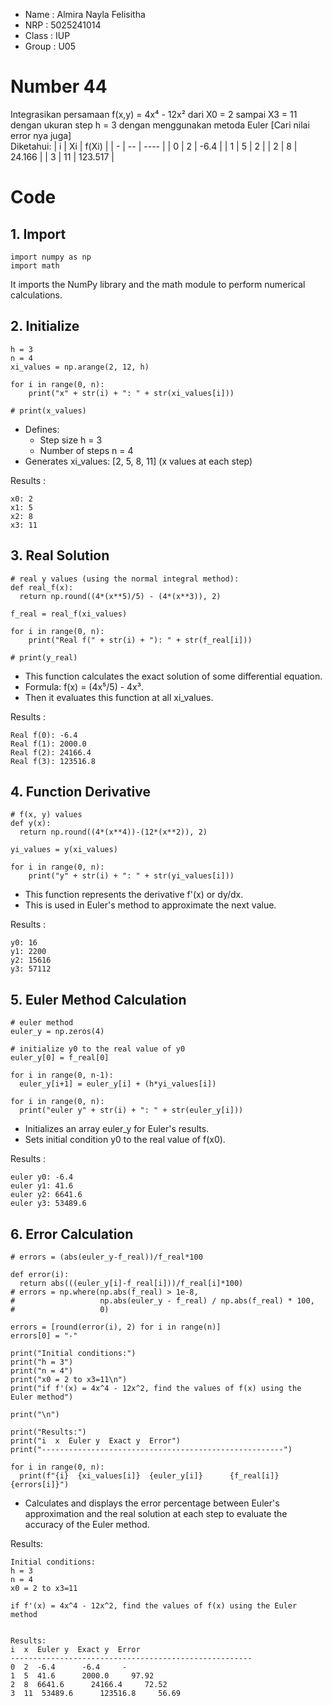 - Name : Almira Nayla Felisitha
- NRP : 5025241014
- Class : IUP
- Group : U05

# Number 44
 Integrasikan persamaan f(x,y) = 4x⁴ - 12x² dari X0 = 2 sampai X3 = 11 dengan ukuran step h = 3 dengan menggunakan metoda Euler [Cari nilai error nya juga]  
 Diketahui: 
| i | Xi | f(Xi) |
| - | -- | ---- |
| 0 | 2 | -6.4 |
| 1 | 5 | 2 |
| 2 | 8 | 24.166 |
| 3 | 11 | 123.517 |

# Code
## 1. Import
```
import numpy as np
import math
```
It imports the NumPy library and the math module to perform numerical calculations.

## 2. Initialize
```
h = 3
n = 4
xi_values = np.arange(2, 12, h)

for i in range(0, n):
    print("x" + str(i) + ": " + str(xi_values[i]))

# print(x_values)
```
-   Defines:
    * Step size h = 3
    * Number of steps n = 4
-   Generates xi_values: [2, 5, 8, 11] (x values at each step)

Results :
```  
x0: 2  
x1: 5  
x2: 8  
x3: 11  
```

## 3. Real Solution
```
# real y values (using the normal integral method):
def real_f(x):
  return np.round((4*(x**5)/5) - (4*(x**3)), 2)

f_real = real_f(xi_values) 

for i in range(0, n):
    print("Real f(" + str(i) + "): " + str(f_real[i]))

# print(y_real)
```
- This function calculates the exact solution of some differential equation.
- Formula: f(x) = (4x⁵/5) - 4x³.
- Then it evaluates this function at all xi_values.
 
Results : 
``` 
Real f(0): -6.4  
Real f(1): 2000.0  
Real f(2): 24166.4  
Real f(3): 123516.8  
```

## 4. Function Derivative
```
# f(x, y) values
def y(x):
  return np.round((4*(x**4))-(12*(x**2)), 2)

yi_values = y(xi_values)

for i in range(0, n):
    print("y" + str(i) + ": " + str(yi_values[i]))
```
- This function represents the derivative f'(x) or dy/dx.
- This is used in Euler's method to approximate the next value.

Results :
```
y0: 16
y1: 2200
y2: 15616
y3: 57112
```

## 5. Euler Method Calculation
```
# euler method
euler_y = np.zeros(4)

# initialize y0 to the real value of y0
euler_y[0] = f_real[0]

for i in range(0, n-1):
  euler_y[i+1] = euler_y[i] + (h*yi_values[i])

for i in range(0, n):
  print("euler y" + str(i) + ": " + str(euler_y[i]))
```
- Initializes an array euler_y for Euler's results.
- Sets initial condition y0 to the real value of f(x0).

Results : 
``` 
euler y0: -6.4  
euler y1: 41.6  
euler y2: 6641.6  
euler y3: 53489.6  
```

## 6. Error Calculation
```
# errors = (abs(euler_y-f_real))/f_real*100

def error(i):
  return abs(((euler_y[i]-f_real[i]))/f_real[i]*100)
# errors = np.where(np.abs(f_real) > 1e-8,
#                   np.abs(euler_y - f_real) / np.abs(f_real) * 100,
#                   0)

errors = [round(error(i), 2) for i in range(n)]
errors[0] = "-"

print("Initial conditions:")
print("h = 3")
print("n = 4")
print("x0 = 2 to x3=11\n")
print("if f'(x) = 4x^4 - 12x^2, find the values of f(x) using the Euler method")

print("\n")

print("Results:")
print("i  x  Euler y  Exact y  Error")
print("------------------------------------------------------")

for i in range(0, n):
  print(f"{i}  {xi_values[i]}  {euler_y[i]}      {f_real[i]}     {errors[i]}")
``` 
- Calculates and displays the error percentage between Euler's approximation and the real solution at each step to evaluate the accuracy of the Euler method.

Results:
```
Initial conditions:
h = 3
n = 4
x0 = 2 to x3=11

if f'(x) = 4x^4 - 12x^2, find the values of f(x) using the Euler method


Results:
i  x  Euler y  Exact y  Error
------------------------------------------------------
0  2  -6.4      -6.4     -
1  5  41.6      2000.0     97.92
2  8  6641.6      24166.4     72.52
3  11  53489.6      123516.8     56.69
```
